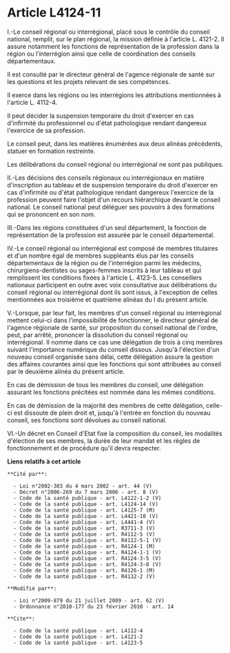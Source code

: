 # Article L4124-11

I.-Le conseil régional ou interrégional, placé sous le contrôle du conseil national, remplit, sur le plan régional, la
mission définie à l'article L. 4121-2. Il assure notamment les fonctions de représentation de la profession dans la région ou
l'interrégion ainsi que celle de coordination des conseils départementaux. 

Il est consulté par le directeur général de l'agence régionale de santé sur les questions et les projets relevant de ses
compétences. 

Il exerce dans les régions ou les interrégions les attributions mentionnées à l'article L. 4112-4. 

Il peut décider la suspension temporaire du droit d'exercer en cas d'infirmité du professionnel ou d'état pathologique
rendant dangereux l'exercice de sa profession. 

Le conseil peut, dans les matières énumérées aux deux alinéas précédents, statuer en formation restreinte. 

Les délibérations du conseil régional ou interrégional ne sont pas publiques. 

II.-Les décisions des conseils régionaux ou interrégionaux en matière d'inscription au tableau et de suspension temporaire du
droit d'exercer en cas d'infirmité ou d'état pathologique rendant dangereux l'exercice de la profession peuvent faire l'objet
d'un recours hiérarchique devant le conseil national. Le conseil national peut déléguer ses pouvoirs à des formations qui se
prononcent en son nom. 

III.-Dans les régions constituées d'un seul département, la fonction de représentation de la profession est assurée par le
conseil départemental. 

IV.-Le conseil régional ou interrégional est composé de membres titulaires et d'un nombre égal de membres suppléants élus par
les conseils départementaux de la région ou de l'interrégion parmi les médecins, chirurgiens-dentistes ou sages-femmes
inscrits à leur tableau et qui remplissent les conditions fixées à l'article L. 4123-5. Les conseillers nationaux participent
en outre avec voix consultative aux délibérations du conseil régional ou interrégional dont ils sont issus, à l'exception de
celles mentionnées aux troisième et quatrième alinéas du I du présent article.

V.-Lorsque, par leur fait, les membres d'un conseil régional ou interrégional mettent celui-ci dans l'impossibilité de
fonctionner, le directeur général de l'agence régionale de santé, sur proposition du conseil national de l'ordre, peut, par
arrêté, prononcer la dissolution du conseil régional ou interrégional. II nomme dans ce cas une délégation de trois à cinq
membres suivant l'importance numérique du conseil dissous. Jusqu'à l'élection d'un nouveau conseil organisée sans délai,
cette délégation assure la gestion des affaires courantes ainsi que les fonctions qui sont attribuées au conseil par le
deuxième alinéa du présent article. 

En cas de démission de tous les membres du conseil, une délégation assurant les fonctions précitées est nommée dans les mêmes
conditions. 

En cas de démission de la majorité des membres de cette délégation, celle-ci est dissoute de plein droit et, jusqu'à l'entrée
en fonction du nouveau conseil, ses fonctions sont dévolues au conseil national. 

VI.-Un décret en Conseil d'Etat fixe la composition du conseil, les modalités d'élection de ses membres, la durée de leur
mandat et les règles de fonctionnement et de procédure qu'il devra respecter.

**Liens relatifs à cet article**

	**Cité par**:

	  - Loi n°2002-303 du 4 mars 2002 - art. 44 (V)
	  - Décret n°2006-269 du 7 mars 2006 - art. 8 (V)
	  - Code de la santé publique - art. L4122-1-2 (V)
	  - Code de la santé publique - art. L4124-14 (V)
	  - Code de la santé publique - art. L4125-7 (M)
	  - Code de la santé publique - art. L4421-10 (V)
	  - Code de la santé publique - art. L4441-4 (V)
	  - Code de la santé publique - art. R3711-3 (V)
	  - Code de la santé publique - art. R4112-5 (V)
	  - Code de la santé publique - art. R4112-5-1 (V)
	  - Code de la santé publique - art. R4124-1 (M)
	  - Code de la santé publique - art. R4124-1-1 (V)
	  - Code de la santé publique - art. R4124-3-5 (V)
	  - Code de la santé publique - art. R4124-3-8 (V)
	  - Code de la santé publique - art. R4126-1 (M)
	  - Code de la santé publique - art. R4132-2 (V)

	**Modifié par**:

	  - Loi n°2009-879 du 21 juillet 2009 - art. 62 (V)
	  - Ordonnance n°2010-177 du 23 février 2010 - art. 14

	**Cite**:

	  - Code de la santé publique - art. L4112-4
	  - Code de la santé publique - art. L4121-2
	  - Code de la santé publique - art. L4123-5
